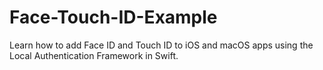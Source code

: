 # Face-Touch-ID-Example
Learn how to add Face ID and Touch ID to iOS and macOS apps using the Local Authentication Framework in Swift.
